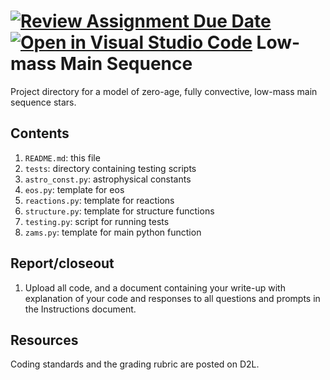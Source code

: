 [![Review Assignment Due Date](https://classroom.github.com/assets/deadline-readme-button-22041afd0340ce965d47ae6ef1cefeee28c7c493a6346c4f15d667ab976d596c.svg)](https://classroom.github.com/a/86YJ17D4)
[![Open in Visual Studio Code](https://classroom.github.com/assets/open-in-vscode-2e0aaae1b6195c2367325f4f02e2d04e9abb55f0b24a779b69b11b9e10269abc.svg)](https://classroom.github.com/online_ide?assignment_repo_id=17438695&assignment_repo_type=AssignmentRepo)
Low-mass Main Sequence
======================

Project directory for a model of zero-age, fully convective, low-mass main sequence stars.

Contents
--------

1. `README.md`: this file
2. `tests`: directory containing testing scripts
3. `astro_const.py`: astrophysical constants
4. `eos.py`: template for eos
5. `reactions.py`: template for reactions
6. `structure.py`: template for structure functions
7. `testing.py`: script for running tests
8. `zams.py`: template for main python function

Report/closeout
---------------

1. Upload all code, and a document containing your write-up with explanation of your code and responses to all questions and prompts in the Instructions document.

Resources
---------

Coding standards and the grading rubric are posted on D2L.
